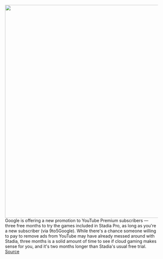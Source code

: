 <img src='https://cdn.vox-cdn.com/thumbor/kcejFd4FpTUv1bbHIsQTzhYISEU=/0x0:2040x1360/1200x800/filters:focal(857x517:1183x843)/cdn.vox-cdn.com/uploads/chorus_image/image/69738271/akrales_191113_3779_0284.0.jpg' width='700px' /><br/>
Google is offering a new promotion to YouTube Premium subscribers — three free months to try the games included in Stadia Pro, as long as you're a new subscriber (via 9to5Google). While there's a chance someone willing to pay to remove ads from YouTube may have already messed around with Stadia, three months is a solid amount of time to see if cloud gaming makes sense for you, and it's two months longer than Stadia's usual free trial.
<a href='https://www.theverge.com/2021/8/17/22629313/youtube-premium-stadia-pro-deal-three-months-free'> Source <a/>